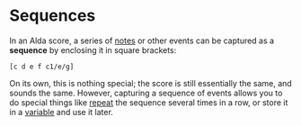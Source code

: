 # Sequences

In an Alda score, a series of [notes](notes.md) or other events can be captured
as a **sequence** by enclosing it in square brackets:

```alda
[c d e f c1/e/g]
```

On its own, this is nothing special; the score is still essentially the same,
and sounds the same. However, capturing a sequence of events allows you to do
special things like [repeat](repeats.md) the sequence several times in a row, or
store it in a [variable](variables.md) and use it later.
